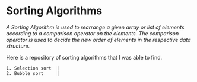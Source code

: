 # Sorting Algorithms

*A Sorting Algorithm is used to rearrange a given array or list
of elements according to a comparison operator on the elements. 
The comparison operator is used to decide the new order of elements
in the respective data structure.*

Here is a repository of sorting algorithms that I was able to find.
~~~
1. Selection sort  | 
2. Bubble sort     |   
~~~